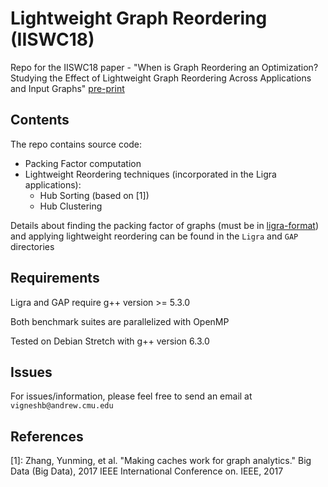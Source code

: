 # Lightweight Graph Reordering (IISWC18)

Repo for the IISWC18 paper - "When is Graph Reordering an Optimization? 
Studying the Effect of Lightweight Graph Reordering Across Applications and Input Graphs" [pre-print](https://users.ece.cmu.edu/~vigneshb/papers/IISWC2018-final-preprint.pdf)

## Contents

The repo contains source code: 

* Packing Factor computation
* Lightweight Reordering techniques (incorporated in the Ligra applications):
    * Hub Sorting (based on [1])
    * Hub Clustering

Details about finding the packing factor of graphs (must be in [ligra-format](https://github.com/jshun/ligra#input-format-for-ligra-applications-and-the-ligra-encoder)) 
and applying lightweight reordering can be found in the `Ligra` and `GAP` directories



## Requirements

Ligra and GAP require g++ version >= 5.3.0

Both benchmark suites are parallelized with OpenMP

Tested on Debian Stretch with g++ version 6.3.0

## Issues

For issues/information, please feel free to send an email at `vigneshb@andrew.cmu.edu` 


## References

[1]: Zhang, Yunming, et al. "Making caches work for graph analytics." Big Data (Big Data), 
2017 IEEE International Conference on. IEEE, 2017

